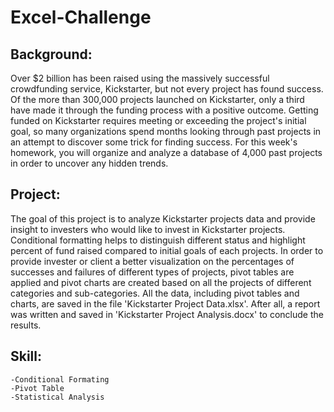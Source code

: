 # Excel-Challenge

## Background:

Over $2 billion has been raised using the massively successful crowdfunding service, Kickstarter, but not every project has found success. Of the more than 300,000 projects launched on Kickstarter, only a third have made it through the funding process with a positive outcome.
Getting funded on Kickstarter requires meeting or exceeding the project's initial goal, so many organizations spend months looking through past projects in an attempt to discover some trick for finding success. For this week's homework, you will organize and analyze a database of 4,000 past projects in order to uncover any hidden trends.



## Project:
The goal of this project is to analyze Kickstarter projects data and provide insight to investers who would like to invest in Kickstarter projects. Conditional formatting helps to distinguish different status and highlight percent of fund raised compared to initial goals of each projects. In order to provide invester or client a better visualization on the percentages of successes and failures of different types of projects, pivot tables are applied and pivot charts are created based on all the projects of different categories and sub-categories. All the data, including pivot tables and charts, are saved in the file 'Kickstarter Project Data.xlsx'.
After all, a report was written and saved in 'Kickstarter Project Analysis.docx' to conclude the results.


## Skill:

    -Conditional Formating 
    -Pivot Table 
    -Statistical Analysis 
